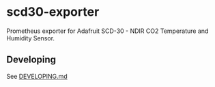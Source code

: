 # scd30-exporter

Prometheus exporter for Adafruit SCD-30 - NDIR CO2 Temperature and Humidity Sensor.

## Developing

See [DEVELOPING.md](DEVELOPING.md)
